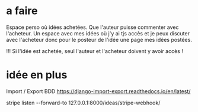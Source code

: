 # a faire

Espace perso où idées achetées. Que l'auteur puisse commenter avec l'acheteur. 
Un espace avec mes idées où j'y ai tjs accès et je peux discuter avec l'acheteur
donc pour le posteur de l'idée une page mes idées postées.

!!! Si l'idée est achetée, seul l'auteur et l'acheteur doivent y avoir accès !

# idée en plus
Import / Export BDD
https://django-import-export.readthedocs.io/en/latest/


stripe listen --forward-to 127.0.0.1:8000/ideas/stripe-webhook/